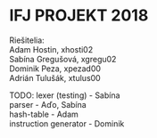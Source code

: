 # IFJ PROJEKT 2018

Riešitelia:<br />
Adam Hostin, xhosti02<br />
Sabína Gregušová, xgregu02<br />
Dominik Peza, xpezad00<br />
Adrián Tulušák, xtulus00

TODO:
lexer (testing) - Sabína <br />
parser - Aďo, Sabína <br />
hash-table - Adam <br />
instruction generator - Dominik
